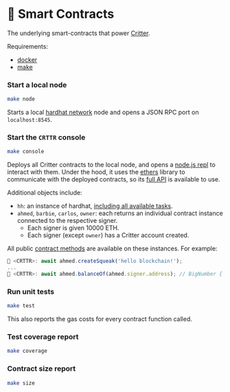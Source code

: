 # 📜 Smart Contracts

The underlying smart-contracts that power [Critter](https://github.com/ahashim/critter).

Requirements:

- [docker](https://docker.com)
- [make](https://www.gnu.org/software/make)

### Start a local node

```bash
make node
```

Starts a local [hardhat network](https://hardhat.org/hardhat-network/docs/overview)
node and opens a JSON RPC port on `localhost:8545`.

### Start the `CRTTR` console

```bash
make console
```

Deploys all Critter contracts to the local node, and opens a [node.js repl](https://nodejs.org/api/repl.html#repl)
to interact with them. Under the hood, it uses the [ethers](https://docs.ethers.io/)
library to communicate with the deployed contracts, so its [full API](https://docs.ethers.io/v5/api/)
is available to use.

Additional objects include:

- `hh`: an instance of hardhat, [including all available tasks](https://github.com/ahashim/critter/blob/main/tasks/contract.ts#L15).
- `ahmed`, `barbie`, `carlos`, `owner`: each returns an individual contract instance connected to the respective signer.
  - Each signer is given 10000 ETH.
  - Each signer (except `owner`) has a Critter account created.

All public [contract methods](https://github.com/ahashim/smart-contracts/tree/main/contracts/interfaces)
are available on these instances. For example:

```javascript
🦔 <CRTTR>: await ahmed.createSqueak('hello blockchain!');
...
🦔 <CRTTR>: await ahmed.balanceOf(ahmed.signer.address); // BigNumber { value: "1" }
```

### Run unit tests

```bash
make test
```

This also reports the gas costs for every contract function called.

### Test coverage report

```bash
make coverage
```

### Contract size report

```bash
make size
```
